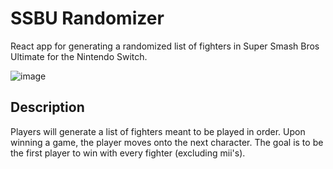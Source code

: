 # SSBU Randomizer

React app for generating a randomized list of fighters in Super Smash Bros Ultimate for the Nintendo Switch.

![image](https://user-images.githubusercontent.com/16312436/124338281-efc0a080-db74-11eb-94fe-59762ba55bd1.png)

## Description

Players will generate a list of fighters meant to be played in order. Upon winning a game, the player moves onto the next character. The goal is to be the first player to win with every fighter (excluding mii's).
